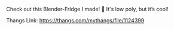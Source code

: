 Check out this Blender-Fridge I made! 🧊 It's low poly, but it’s cool!

Thangs Link: https://thangs.com/mythangs/file/1124399
